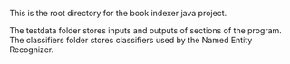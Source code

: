 This is the root directory for the book indexer java project.

The testdata folder stores inputs and outputs of sections of the program.
The classifiers folder stores classifiers used by the Named Entity Recognizer.